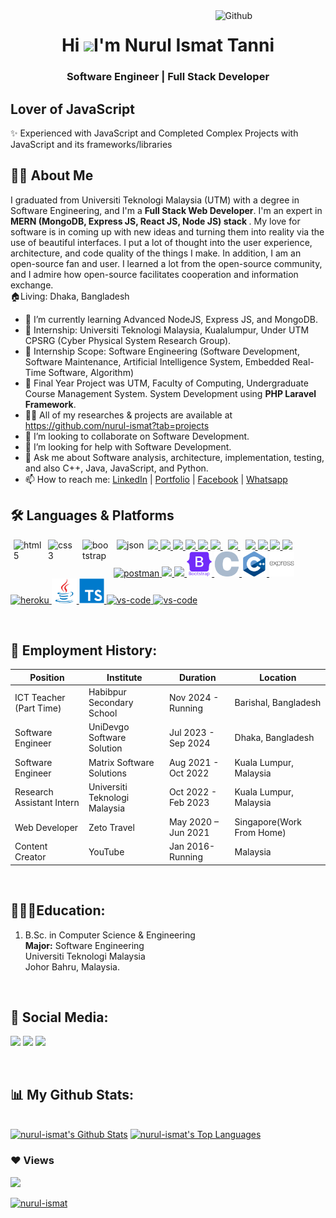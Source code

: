 <img width="35%" align="right" alt="Github" src="https://user-images.githubusercontent.com/48678280/88862734-4903af80-d201-11ea-968b-9c939d88a37c.gif" />
<h1 align="center">Hi <img src="https://raw.githubusercontent.com/MartinHeinz/MartinHeinz/master/wave.gif" width="30px">I'm Nurul Ismat Tanni</h1>
<h3 align="center">Software Engineer | Full Stack Developer</h3>

 ## Lover of **JavaScript**
✨ Experienced with JavaScript and Completed Complex Projects with JavaScript and its frameworks/libraries
<br>

## 🙋‍♀️ About Me

I graduated from Universiti Teknologi Malaysia (UTM) with a degree in Software Engineering, and I'm a <b>Full Stack Web Developer</b>. I'm an expert in <b> MERN (MongoDB, Express JS, React JS, Node JS) stack </b>. My love for software is in coming up with new ideas and turning them into reality via the use of beautiful interfaces. I put a lot of thought into the user experience, architecture, and code quality of the things I make. In addition, I am an open-source fan and user. I learned a lot from the open-source community, and I admire how open-source facilitates cooperation and information exchange.
<br>   🏠Living: Dhaka, Bangladesh

- 🌱 I’m currently learning Advanced NodeJS, Express JS, and MongoDB.
- 👨‍ Internship: Universiti Teknologi Malaysia, Kualalumpur, Under UTM CPSRG (Cyber Physical System Research Group).
- 🔭 Internship Scope: Software Engineering (Software Development, Software Maintenance, Artificial Intelligence System, Embedded Real-Time Software, Algorithm)
- 🔭 Final Year Project was  UTM, Faculty of Computing, Undergraduate Course Management System. System Development using <b>PHP Laravel Framework</b>.
- 👨‍💻 All of my researches & projects are available at https://github.com/nurul-ismat?tab=projects
- 👯 I’m looking to collaborate on Software Development. 
- 🤔 I’m looking for help with Software Development.
- 💬 Ask me about Software analysis, architecture, implementation, testing, and also C++, Java, JavaScript, and Python.
- 📫 How to reach me: <a href="https://www.linkedin.com/in/nurul-ismat-tanni/">LinkedIn<a/> | <a href="https://nurul-ismat-tanni.netlify.app/">Portfolio<a/> | <a href="https://www.facebook.com/nurul.ismat.71">Facebook<a/> | <a href="https://wa.me/+8801777542674">Whatsapp</a> 

## 🛠 Languages & Platforms 
<p align="left"> 
    <img align="left" alt="html5" title="html playlist" width="45" hspace="5" src="./images/html5.svg" />
    <img align="left" alt="css3" title="css playlist" width="45" hspace="5" src="./images/css3.svg" />
    <img align="left" alt="bootstrap" title="bootstrap playlist" width="45" hspace="5" src="./images/bootstrap.svg" />
    <a href="https://developer.mozilla.org/en-US/docs/Web/JavaScript" target="_blank"> <img src="https://img.icons8.com/color/1x/000000/javascript.png"/> </a>
    <img align="left" alt="json" title="json playlist" width="45" hspace="5" src="./images/json.svg" />
    <a href="https://www.typescriptlang.org" target="_blank"> <img src="https://img.icons8.com/color/1x/typescript.png"/> </a> 
    <a href="https://reactjs.org/" target="_blank"> <img src="https://img.icons8.com/color/1x/000000/react-native.png"/> </a>
    <a href="https://angular.io/" target="_blank"> <img src="https://img.icons8.com/color/1x/angularjs.png"/> </a>
    <a href="https://redux.js.org/" target="_blank"> <img src="https://img.icons8.com/color/1x/redux.png"/> </a>
    <a style="padding-right:8px;" href="https://nodejs.org" target="_blank"> <img src="https://img.icons8.com/fluency/1x/node-js.png"/> </a> 
    <a style="padding-right:8px;" href="https://www.mysql.com/" target="_blank"> <img src="https://img.icons8.com/fluent/1x/000000/mysql-logo.png"/> </a>
    <a href="https://firebase.google.com/" target="_blank"> <img src="https://img.icons8.com/color/1x/000000/firebase.png"/> </a> 
    <a href="https://git-scm.com/" target="_blank"> <img src="https://img.icons8.com/color/1x/000000/git.png"/> </a> 
    <a href="https://sass-lang.com/" target="_blank"> <img src="https://img.icons8.com/color/1x/sass-avatar.png"/> </a> 
    <a href="https://www.mongodb.com/" target="_blank"> <img src="https://img.icons8.com/color/1x/mongodb.png"/> </a> 
    <a href="https://postman.com" target="_blank"> <img src="https://www.vectorlogo.zone/logos/getpostman/getpostman-icon.svg" alt="postman" width="45" height="45"/> </a>  
    <a href="https://spring.io/projects/spring-boot" target="_blank"> <img src="https://img.icons8.com/color/48/000000/spring-logo.png"/> </a> 
    <a href="https://www.python.org" target="_blank"> <img src="https://img.icons8.com/color/48/000000/python.png"/> </a> 
    <a href="https://getbootstrap.com" target="_blank"> <img src="https://raw.githubusercontent.com/devicons/devicon/master/icons/bootstrap/bootstrap-plain-wordmark.svg" alt="bootstrap" width="40" height="40"/> </a> 
    <a href="https://www.cprogramming.com/" target="_blank"> <img src="https://raw.githubusercontent.com/devicons/devicon/master/icons/c/c-original.svg" alt="c" width="40" height="40"/> </a> 
    <a href="https://www.w3schools.com/cpp/" target="_blank"> <img src="https://raw.githubusercontent.com/devicons/devicon/master/icons/cplusplus/cplusplus-original.svg" alt="cplusplus" width="40" height="40"/> </a> 
    <a href="https://expressjs.com" target="_blank"> <img src="https://raw.githubusercontent.com/devicons/devicon/master/icons/express/express-original-wordmark.svg" alt="express" width="40" height="40"/> </a> 
    <a href="https://heroku.com" target="_blank"> <img src="https://www.vectorlogo.zone/logos/heroku/heroku-icon.svg" alt="heroku" width="40" height="40"/> </a> 
    <a href="https://www.java.com" target="_blank"> <img src="https://raw.githubusercontent.com/devicons/devicon/master/icons/java/java-original.svg" alt="java" width="40" height="40"/> </a> 
    <a href="https://www.typescriptlang.org/" target="_blank"> <img src="https://raw.githubusercontent.com/devicons/devicon/master/icons/typescript/typescript-original.svg" alt="typescript" width="40" height="40"/> <img src="https://cdn.worldvectorlogo.com/logos/visual-studio-code-1.svg" alt="vs-code" width="40" height="40"/> <img src="https://cdn.worldvectorlogo.com/logos/netlify.svg" alt="vs-code" width="40" height="40"/> </a> </p>
</br>
 

## 💼 Employment History:

|      Position              |                  Institute                  |       Duration      |         Location          |
| -------------------------  | ------------------------------------------- | ------------------- | ------------------------- |
| ICT Teacher (Part Time)    | Habibpur Secondary School                   | Nov 2024 - Running  | Barishal, Bangladesh      |
| Software Engineer          | UniDevgo Software Solution                  | Jul 2023 - Sep 2024 | Dhaka, Bangladesh         |
| Software Engineer          | Matrix Software Solutions                   | Aug 2021 - Oct 2022 | Kuala Lumpur, Malaysia    |
| Research Assistant Intern  | Universiti Teknologi Malaysia               | Oct 2022 - Feb 2023 | Kuala Lumpur, Malaysia    |
| Web Developer              | Zeto Travel                                 | May 2020 – Jun 2021 | Singapore(Work From Home) |
| Content Creator            | YouTube                                     | Jan 2016- Running   | Malaysia                  |

</br>

## 👨🏻‍🎓Education:

1. B.Sc. in Computer Science & Engineering <br>
   <b>Major:</b> Software Engineering  
   Universiti Teknologi Malaysia<br> 
   Johor Bahru, Malaysia.
</br>

## 🚀 Social Media:
<p align="left">
<a href = "https://www.linkedin.com/in/nurul-ismat-tanni/"><img src="https://img.icons8.com/color/48/linkedin-circled--v1.png"/></a>
<a href = "https://www.facebook.com/nurul.ismat.71"><img src="https://img.icons8.com/color/48/000000/facebook.png"/></a>
<a href = "https://www.youtube.com/channel/UCPqD_DarO1TeKXxy_8FOwig"><img src="https://img.icons8.com/color/48/000000/youtube-play.png"/></a>
</p>
</br>
    
## 📊 My Github Stats:

  </br>
  <a href="https://github.com/nurul-ismat/github-readme-stats"><img alt="nurul-ismat's Github Stats" src="https://github-readme-stats.vercel.app/api?username=nurul-ismat&show_icons=true&count_private=true&theme=react&hide_border=true&bg_color=0D1117" /></a>
  <a href="https://github.com/nurul-ismat/github-readme-stats"><img alt="nurul-ismat's Top Languages" src="https://github-readme-stats.vercel.app/api/top-langs/?username=nurul-ismat&langs_count=8&count_private=true&layout=compact&theme=react&hide_border=true&bg_color=0D1117" /></a>

</br>

### ❤ Views
<a href="https://github.com/Meghna-DAS/github-profile-views-counter">
<img src="https://komarev.com/ghpvc/?username=nurul-ismat"></a>
</br>
<p align="left"> <a href="https://github.com/ryo-ma/github-profile-trophy"><img src="https://github-profile-trophy.vercel.app/?username=nurul-ismat" alt="nurul-ismat" /></a> </p>



